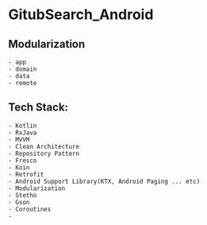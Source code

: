 # GitubSearch_Android

## Modularization
```
- app
- domain
- data
- remote
```

## Tech Stack:
```
- Kotlin
- RxJava
- MVVM
- Clean Architecture
- Repository Pattern
- Fresco
- Koin
- Retrofit
- Android Support Library(KTX, Android Paging ... etc)
- Modularization
- Stetho
- Gson
- Coroutines
-
```